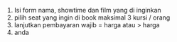 1. Isi form nama, showtime dan film yang di inginkan
2. pilih seat yang ingin di book maksimal 3 kursi / orang
3. lanjutkan pembayaran wajib = harga atau > harga
4. anda
